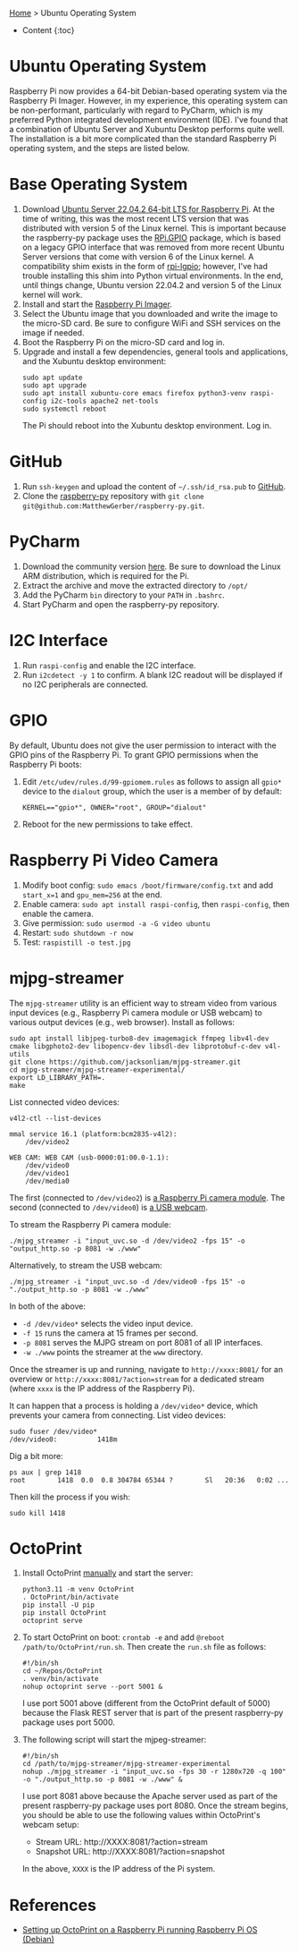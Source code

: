 [Home](index.md) > Ubuntu Operating System
* Content
{:toc}

# Ubuntu Operating System
Raspberry Pi now provides a 64-bit Debian-based operating system via the Raspberry Pi Imager. However, in my experience,
this operating system can be non-performant, particularly with regard to PyCharm, which is my preferred Python 
integrated development environment (IDE). I've found that a combination of Ubuntu Server and Xubuntu Desktop performs
quite well. The installation is a bit more complicated than the standard Raspberry Pi operating system, and the steps
are listed below.

# Base Operating System
1. Download 
   [Ubuntu Server 22.04.2 64-bit LTS for Raspberry Pi](https://old-releases.ubuntu.com/releases/22.04/ubuntu-22.04.2-preinstalled-server-arm64+raspi.img.xz). 
   At the time of writing, this was the most recent LTS version that was distributed with version 5 of the Linux kernel.
   This is important because the raspberry-py package uses the [RPi.GPIO](https://pypi.org/project/RPi.GPIO/) package, 
   which is based on a legacy GPIO interface that was removed from more recent Ubuntu Server versions that come with 
   version 6 of the Linux kernel. A compatibility shim exists in the form of
   [rpi-lgpio](https://pypi.org/project/rpi-lgpio/); however, I've had trouble installing this shim into Python virtual 
   environments. In the end, until things change, Ubuntu version 22.04.2 and version 5 of the Linux kernel will work.  
2. Install and start the [Raspberry Pi Imager](https://www.raspberrypi.com/software/).
3. Select the Ubuntu image that you downloaded and write the image to the micro-SD card. Be sure to configure WiFi and 
   SSH services on the image if needed.
4. Boot the Raspberry Pi on the micro-SD card and log in.
5. Upgrade and install a few dependencies, general tools and applications, and the Xubuntu desktop environment:
   ```shell
   sudo apt update
   sudo apt upgrade
   sudo apt install xubuntu-core emacs firefox python3-venv raspi-config i2c-tools apache2 net-tools
   sudo systemctl reboot
   ```
   The Pi should reboot into the Xubuntu desktop environment. Log in.

# GitHub
1. Run `ssh-keygen` and upload the content of `~/.ssh/id_rsa.pub` to [GitHub](https://github.com/settings/ssh/new).
2. Clone the [raspberry-py](https://github.com/MatthewGerber/raspberry-py) repository with 
   `git clone git@github.com:MatthewGerber/raspberry-py.git`.

# PyCharm
1. Download the community version [here](https://www.jetbrains.com/pycharm/download). Be sure to download the Linux ARM
   distribution, which is required for the Pi.
2. Extract the archive and move the extracted directory to `/opt/`
3. Add the PyCharm `bin` directory to your `PATH` in `.bashrc`.
4. Start PyCharm and open the raspberry-py repository.

# I2C Interface
1. Run `raspi-config` and enable the I2C interface.
2. Run `i2cdetect -y 1` to confirm. A blank I2C readout will be displayed if no I2C peripherals are connected.

# GPIO
By default, Ubuntu does not give the user permission to interact with the GPIO pins of the Raspberry Pi. To grant GPIO 
permissions when the Raspberry Pi boots:

1. Edit `/etc/udev/rules.d/99-gpiomem.rules` as follows to assign all `gpio*` device to the `dialout` group, which the 
user is a member of by default:
   ```
   KERNEL=="gpio*", OWNER="root", GROUP="dialout"
   ```
2. Reboot for the new permissions to take effect.

# Raspberry Pi Video Camera
1. Modify boot config:  `sudo emacs /boot/firmware/config.txt` and add `start_x=1` and `gpu_mem=256` at the end.
2. Enable camera:  `sudo apt install raspi-config`, then `raspi-config`, then enable the camera.
3. Give permission:  `sudo usermod -a -G video ubuntu`
4. Restart:  `sudo shutdown -r now`
5. Test:  `raspistill -o test.jpg`

# mjpg-streamer
The `mjpg-streamer` utility is an efficient way to stream video from various input devices (e.g., Raspberry Pi camera 
module or USB webcam) to various output devices (e.g., web browser). Install as follows:
```shell
sudo apt install libjpeg-turbo8-dev imagemagick ffmpeg libv4l-dev cmake libgphoto2-dev libopencv-dev libsdl-dev libprotobuf-c-dev v4l-utils
git clone https://github.com/jacksonliam/mjpg-streamer.git
cd mjpg-streamer/mjpg-streamer-experimental/
export LD_LIBRARY_PATH=.
make
```
List connected video devices:
```
v4l2-ctl --list-devices

mmal service 16.1 (platform:bcm2835-v4l2):
	/dev/video2

WEB CAM: WEB CAM (usb-0000:01:00.0-1.1):
	/dev/video0
	/dev/video1
	/dev/media0
```
The first (connected to `/dev/video2`) is 
[a Raspberry Pi camera module](https://www.raspberrypi.com/products/camera-module-v2/). The second (connected to 
`/dev/video0`) is [a USB webcam](https://www.amazon.com/dp/B087M3BVP9).

To stream the Raspberry Pi camera module:
```
./mjpg_streamer -i "input_uvc.so -d /dev/video2 -fps 15" -o "output_http.so -p 8081 -w ./www"
```
Alternatively, to stream the USB webcam:
```
./mjpg_streamer -i "input_uvc.so -d /dev/video0 -fps 15" -o "./output_http.so -p 8081 -w ./www"
```
In both of the above:
* `-d /dev/video*` selects the video input device.
* `-f 15` runs the camera at 15 frames per second.
* `-p 8081` serves the MJPG stream on port 8081 of all IP interfaces.
* `-w ./www` points the streamer at the `www` directory.

Once the streamer is up and running, navigate to `http://xxxx:8081/` for an overview or 
`http://xxxx:8081/?action=stream` for a dedicated stream (where `xxxx` is the IP address of the Raspberry Pi). 

It can happen that a process is holding a `/dev/video*` device, which prevents your camera from connecting. List video
devices:
```
sudo fuser /dev/video*
/dev/video0:          1418m
```
Dig a bit more:
```
ps aux | grep 1418
root        1418  0.0  0.8 304784 65344 ?        Sl   20:36   0:02 ...
```
Then kill the process if you wish:
```
sudo kill 1418
```

# OctoPrint
1. Install OctoPrint [manually](https://octoprint.org/download/#installing-manually) and start the server:
   ```shell
   python3.11 -m venv OctoPrint
   . OctoPrint/bin/activate
   pip install -U pip
   pip install OctoPrint
   octoprint serve
   ``` 
2. To start OctoPrint on boot:  `crontab -e` and add `@reboot /path/to/OctoPrint/run.sh`. Then create the `run.sh` file
   as follows:
   ```shell
   #!/bin/sh   
   cd ~/Repos/OctoPrint
   . venv/bin/activate
   nohup octoprint serve --port 5001 &
   ```
   I use port 5001 above (different from the OctoPrint default of 5000) because the Flask REST server that is part of 
   the present raspberry-py package uses port 5000.  
3. The following script will start the mjpeg-streamer:
   ```shell
   #!/bin/sh
   cd /path/to/mjpg-streamer/mjpg-streamer-experimental
   nohup ./mjpg_streamer -i "input_uvc.so -fps 30 -r 1280x720 -q 100" -o "./output_http.so -p 8081 -w ./www" &
   ```
   I use port 8081 above because the Apache server used as part of the present raspberry-py package uses port 8080.
   Once the stream begins, you should be able to use the following values within OctoPrint's webcam setup:

   * Stream URL:  http://XXXX:8081/?action=stream
   * Snapshot URL:  http://XXXX:8081/?action=snapshot
   
   In the above, `XXXX` is the IP address of the Pi system.

# References
* [Setting up OctoPrint on a Raspberry Pi running Raspberry Pi OS (Debian)](https://community.octoprint.org/t/setting-up-octoprint-on-a-raspberry-pi-running-raspberry-pi-os-debian/2337#optional-webcam-9)
